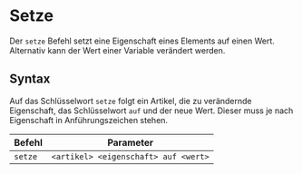 # Setze

Der `setze` Befehl setzt eine Eigenschaft eines Elements auf einen Wert. Alternativ kann der Wert einer Variable verändert werden.

## Syntax

Auf das Schlüsselwort `setze` folgt ein Artikel, die zu verändernde Eigenschaft, das Schlüsselwort `auf` und der neue Wert. Dieser muss je nach Eigenschaft in Anführungszeichen stehen.

| Befehl  | Parameter                            |
|---------|--------------------------------------|
| `setze` | `<artikel> <eigenschaft> auf <wert>` |

